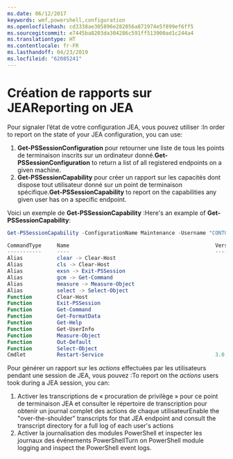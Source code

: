 ```yaml
---
ms.date: 06/12/2017
keywords: wmf,powershell,configuration
ms.openlocfilehash: cd3338ae305896e282056a871974e5f899ef6ff5
ms.sourcegitcommit: e7445ba8203da304286c591ff513900ad1c244a4
ms.translationtype: HT
ms.contentlocale: fr-FR
ms.lasthandoff: 04/23/2019
ms.locfileid: "62085241"
---
```

# <a name="reporting-on-jea"></a><span data-ttu-id="fc8e0-102">Création de rapports sur JEA</span><span class="sxs-lookup"><span data-stu-id="fc8e0-102">Reporting on JEA</span></span>

<span data-ttu-id="fc8e0-103">Pour signaler l’état de votre configuration JEA, vous pouvez utiliser :</span><span class="sxs-lookup"><span data-stu-id="fc8e0-103">In order to report on the state of your JEA configuration, you can use:</span></span>

1. <span data-ttu-id="fc8e0-104">**Get-PSSessionConfiguration** pour retourner une liste de tous les points de terminaison inscrits sur un ordinateur donné.</span><span class="sxs-lookup"><span data-stu-id="fc8e0-104">**Get-PSSessionConfiguration** to return a list of all registered endpoints on a given machine.</span></span>
2. <span data-ttu-id="fc8e0-105">**Get-PSSessionCapability** pour créer un rapport sur les capacités dont dispose tout utilisateur donné sur un point de terminaison spécifique.</span><span class="sxs-lookup"><span data-stu-id="fc8e0-105">**Get-PSSessionCapability** to report on the capabilities any given user has on a specific endpoint.</span></span>

<span data-ttu-id="fc8e0-106">Voici un exemple de **Get-PSSessionCapability** :</span><span class="sxs-lookup"><span data-stu-id="fc8e0-106">Here's an example of **Get-PSSessionCapability**:</span></span>

```powershell
Get-PSSessionCapability -ConfigurationName Maintenance -Username "CONTOSO\JohnDoe"

CommandType     Name                                               Version    Source
-----------     ----                                               -------    ------
Alias           clear -> Clear-Host
Alias           cls -> Clear-Host
Alias           exsn -> Exit-PSSession
Alias           gcm -> Get-Command
Alias           measure -> Measure-Object
Alias           select -> Select-Object
Function        Clear-Host
Function        Exit-PSSession
Function        Get-Command
Function        Get-FormatData
Function        Get-Help
Function        Get-UserInfo
Function        Measure-Object
Function        Out-Default
Function        Select-Object
Cmdlet          Restart-Service                                    3.0.0.0 Microsof...
```

<span data-ttu-id="fc8e0-107">Pour générer un rapport sur les _actions_ effectuées par les utilisateurs pendant une session de JEA, vous pouvez :</span><span class="sxs-lookup"><span data-stu-id="fc8e0-107">To report on the _actions_ users took during a JEA session, you can:</span></span>

1. <span data-ttu-id="fc8e0-108">Activer les transcriptions de « procuration de privilège » pour ce point de terminaison JEA et consulter le répertoire de transcription pour obtenir un journal complet des actions de chaque utilisateur</span><span class="sxs-lookup"><span data-stu-id="fc8e0-108">Enable the "over-the-shoulder" transcripts for that JEA endpoint and consult the transcript directory for a full log of each user's actions</span></span>
2. <span data-ttu-id="fc8e0-109">Activer la journalisation des modules PowerShell et inspecter les journaux des événements PowerShell</span><span class="sxs-lookup"><span data-stu-id="fc8e0-109">Turn on PowerShell module logging and inspect the PowerShell event logs.</span></span>